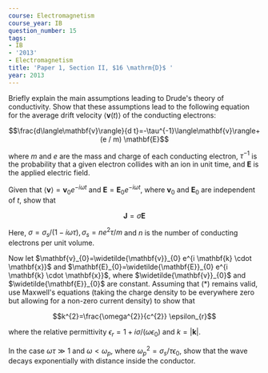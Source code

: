 ```yaml
---
course: Electromagnetism
course_year: IB
question_number: 15
tags:
- IB
- '2013'
- Electromagnetism
title: 'Paper 1, Section II, $16 \mathrm{D}$ '
year: 2013
---
```




Briefly explain the main assumptions leading to Drude's theory of conductivity. Show that these assumptions lead to the following equation for the average drift velocity $\langle\mathbf{v}(t)\rangle$ of the conducting electrons:

$$\frac{d\langle\mathbf{v}\rangle}{d t}=-\tau^{-1}\langle\mathbf{v}\rangle+(e / m) \mathbf{E}$$

where $m$ and $e$ are the mass and charge of each conducting electron, $\tau^{-1}$ is the probability that a given electron collides with an ion in unit time, and $\mathbf{E}$ is the applied electric field.

Given that $\langle\mathbf{v}\rangle=\mathbf{v}_{0} e^{-i \omega t}$ and $\mathbf{E}=\mathbf{E}_{0} e^{-i \omega t}$, where $\mathbf{v}_{0}$ and $\mathbf{E}_{0}$ are independent of $t$, show that

$$\mathbf{J}=\sigma \mathbf{E}$$

Here, $\sigma=\sigma_{s} /(1-i \omega \tau), \sigma_{s}=n e^{2} \tau / m$ and $n$ is the number of conducting electrons per unit volume.

Now let $\mathbf{v}_{0}=\widetilde{\mathbf{v}}_{0} e^{i \mathbf{k} \cdot \mathbf{x}}$ and $\mathbf{E}_{0}=\widetilde{\mathbf{E}}_{0} e^{i \mathbf{k} \cdot \mathbf{x}}$, where $\widetilde{\mathbf{v}}_{0}$ and $\widetilde{\mathbf{E}}_{0}$ are constant. Assuming that $(*)$ remains valid, use Maxwell's equations (taking the charge density to be everywhere zero but allowing for a non-zero current density) to show that

$$k^{2}=\frac{\omega^{2}}{c^{2}} \epsilon_{r}$$

where the relative permittivity $\epsilon_{r}=1+i \sigma /\left(\omega \epsilon_{0}\right)$ and $k=|\mathbf{k}|$.

In the case $\omega \tau \gg 1$ and $\omega<\omega_{p}$, where $\omega_{p}^{2}=\sigma_{s} / \tau \epsilon_{0}$, show that the wave decays exponentially with distance inside the conductor.